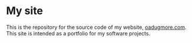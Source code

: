 # My site
This is the repository for the source code of my website, [oadugmore.com](oadugmore.com). This site is intended as a portfolio for my software projects.
